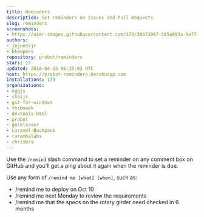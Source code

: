 ```yaml
---
title: Reminders
description: Set reminders on Issues and Pull Requests
slug: reminders
screenshots:
- https://user-images.githubusercontent.com/173/30673997-505a993a-9e77-11e7-8f0f-d5a606816e8e.png
authors:
- jbjonesjr
- bkeepers
repository: probot/reminders
stars: 27
updated: 2018-04-15 06:25:03 UTC
host: https://probot-reminders.herokuapp.com
installations: 170
organizations:
- eggjs
- chaijs
- git-for-windows
- thibmaek
- devtools-html
- probot
- goreleaser
- Laravel-Backpack
- carambalabs
- chrisbra
---
```


Use the `/remind` slash command to set a reminder on any comment box on GitHub and you'll get a ping about it again when the reminder is due.

Use any form of `/remind me [what] [when]`, such as:

- /remind me to deploy on Oct 10
- /remind me next Monday to review the requirements
- /remind me that the specs on the rotary girder need checked in 6 months
